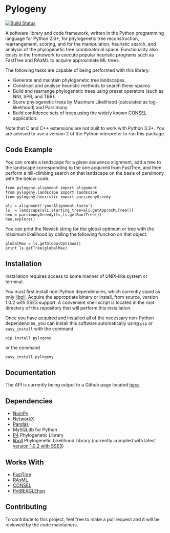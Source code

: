Pylogeny
========

[![Build Status](https://travis-ci.org/AlexSafatli/Pylogeny.svg?branch=master)](https://travis-ci.org/AlexSafatli/Pylogeny)

A software library and code framework, written in the Python programming language for Python 2.6+, for phylogenetic tree reconstruction, rearrangement, scoring, and for the manipulation, heuristic search, and analysis of the phylogenetic tree combinatorial space. Functionality also exists in the framework to execute popular heuristic programs such as FastTree and RAxML to acquire approximate ML trees.

The following tasks are capable of being performed with this library:

  - Generate and maintain phylogenetic tree landscapes.
  - Construct and analyse heuristic methods to search these spaces.
  - Build and rearrange phylogenetic trees using preset operators (such as NNI, SPR, and TBR).
  - Score phylogenetic trees by Maximum Likelihood (calculated as log-likelihood) and Parsimony.
  - Build confidence sets of trees using the widely known [CONSEL](http://www.sigmath.es.osaka-u.ac.jp/shimo-lab/prog/consel/ "CONSEL") application.

Note that C and C++ extensions are not built to work with Python 3.3+. You are advised to use a version 2 of the Python interpreter to run this package.

Code Example
-------------

You can create a landscape for a given sequence alignment, add a tree to the landscape corresponding to the one acquired from FastTree, and then perform a hill-climbing search on that landscape on the basis of parsimony with the below code.

    from pylogeny.alignment import alignment
    from pylogeny.landscape import landscape
    from pylogeny.heuristic import parsimonyGreedy

    ali = alignment('yourAlignment.fasta')
    ls  = landscape(ali,starting_tree=ali.getApproxMLTree())
    heu = parsimonyGreedy(ls,ls.getRootTree())
    heu.explore()     

You can print the Newick string for the global optimum or tree with the maximum likelihood by calling the following function on that object.

    globalMax = ls.getGlobalOptimum()
    print ls.getTree(globalMax)

Installation
-------------

Installation requires access to some manner of UNIX-like system or terminal.

You must first install non-Python dependencies, which currently stand as only [libpll](http://libpll.org). Acquire the appropriate binary or install, from source, version 1.0.2 with SSE3 support. A convenient shell script is located in the root directory of this repository that will perform this installation.

Once you have acquired and installed all of the necessary non-Python dependencies, you can install this software automatically using `pip` or `easy_install` with the command

    pip install pylogeny

or the command

    easy_install pylogeny

Documentation
-------------

The API is currently being output to a Github page located [here](http://AlexSafatli.github.io/Pylogeny "Pylogeny API").

Dependencies
-------------

 * [NumPy](http://www.numpy.org/)
 * [NetworkX](https://networkx.github.io/)
 * [Pandas](http://pandas.pydata.org/)
 * MySQLdb for Python
 * [P4](https://code.google.com/p/p4-phylogenetics/) Phylogenetic Library
 * [libpll](http://libpll.org) Phylogenetic Likelihood Library (currently compiled with latest [version 1.0.2 with SSE3](http://libpll.org/Downloads/libpll-1.0.2-sse3-64.tar.gz))

Works With
-------------

 * [FastTree](http://www.microbesonline.org/fasttree/)
 * [RAxML](http://sco.h-its.org/exelixis/software.html)
 * [CONSEL](http://www.sigmath.es.osaka-u.ac.jp/shimo-lab/prog/consel/)
 * [PytBEAGLEhon](https://github.com/mtholder/pytbeaglehon)

Contributing
-------------

To contribute to this project, feel free to make a pull request and it will be reviewed by the code maintainers.